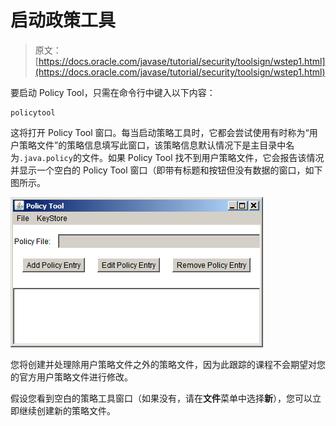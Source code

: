 # 启动政策工具

> 原文： [https://docs.oracle.com/javase/tutorial/security/toolsign/wstep1.html](https://docs.oracle.com/javase/tutorial/security/toolsign/wstep1.html)

要启动 Policy Tool，只需在命令行中键入以下内容：

```
policytool

```

这将打开 Policy Tool 窗口。每当启动策略工具时，它都会尝试使用有时称为“用户策略文件”的策略信息填写此窗口，该策略信息默认情况下是主目录中名为`.java.policy`的文件。如果 Policy Tool 找不到用户策略文件，它会报告该情况并显示一个空白的 Policy Tool 窗口（即带有标题和按钮但没有数据的窗口，如下图所示。

![a blank Policy Tool window](img/a36d6173c788f172a5f6335aabbb7cd0.jpg)

您将创建并处理除用户策略文件之外的策略文件，因为此跟踪的课程不会期望对您的官方用户策略文件进行修改。

假设您看到空白的策略工具窗口（如果没有，请在**文件**菜单中选择**新**），您可以立即继续创建新的策略文件。